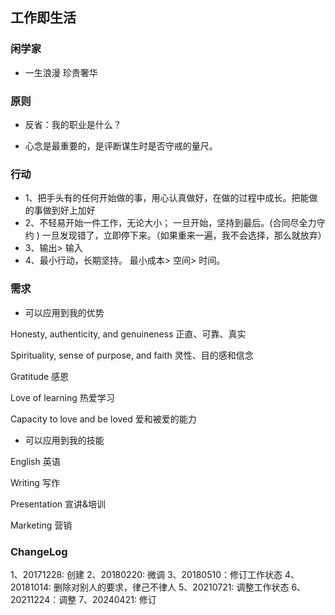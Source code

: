 ## 工作即生活

### 闲学家

 - 一生浪漫 珍贵奢华

### 原则

- 反省：我的职业是什么？

- 心念是最重要的，是评断谋生时是否守戒的量尺。

### 行动

- 1、把手头有的任何开始做的事，用心认真做好，在做的过程中成长。把能做的事做到好上加好
- 2、不轻易开始一件工作，无论大小；
     一旦开始，坚持到最后。(合同尽全力守约 )
     一旦发现错了，立即停下来。（如果重来一遍，我不会选择，那么就放弃）
- 3、输出> 输入
- 4、最小行动，长期坚持。 最小成本> 空间> 时间。



### 需求

- 可以应用到我的优势

Honesty, authenticity, and genuineness 
正直、可靠、真实


Spirituality, sense of purpose, and faith 
灵性、目的感和信念

Gratitude 
感恩

Love of learning 
热爱学习


Capacity to love and be loved 
爱和被爱的能力

- 可以应用到我的技能

English
英语

Writing
写作

Presentation
宣讲&培训

Marketing
营销





### ChangeLog

1、20171228: 创建
2、20180220: 微调
3、20180510：修订工作状态
4、20181014: 删除对别人的要求，律己不律人
5、20210721: 调整工作状态
6、20211224：调整
7、20240421: 修订
